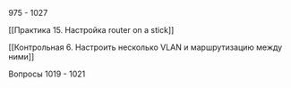 975 - 1027

[[Практика 15. Настройка router on a stick]]

[[Контрольная 6. Настроить несколько VLAN и маршрутизацию между ними]]

Вопросы
1019 - 1021